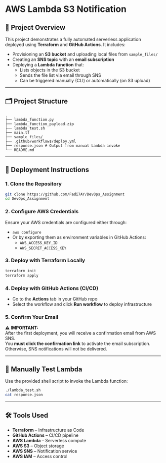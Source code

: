 # AWS Lambda S3 Notification 

## 📌 Project Overview

This project demonstrates a fully automated serverless application deployed using **Terraform** and **GitHub Actions**. It includes:

- Provisioning an **S3 bucket** and uploading local files from `sample_files/`
- Creating an **SNS topic** with an **email subscription**
- Deploying a **Lambda function** that:
  - Lists objects in the S3 bucket
  - Sends the file list via email through SNS
  - Can be triggered manually (CLI) or automatically (on S3 upload)

---

## 🗂️ Project Structure

```
.
├── lambda_function.py               
├── lambda_function_payload.zip     
├── lambda_test.sh                  
├── main.tf                         
├── sample_files/                   
├── .github/workflows/deploy.yml   
├── response.json # Output from manual Lambda invoke
└── README.md                       
```

---

## 🚀 Deployment Instructions

### 1. Clone the Repository

```bash
git clone https://github.com/Fadi7AY/DevOps_Assignment
cd DevOps_Assignment
```

### 2. Configure AWS Credentials

Ensure your AWS credentials are configured either through:

- `aws configure`  
- Or by exporting them as environment variables in GitHub Actions:
  - `AWS_ACCESS_KEY_ID`
  - `AWS_SECRET_ACCESS_KEY`

### 3. Deploy with Terraform Locally

```bash
terraform init
terraform apply
```

### 4. Deploy with GitHub Actions (CI/CD)

- Go to the **Actions** tab in your GitHub repo
- Select the workflow and click **Run workflow** to deploy infrastructure

### 5. Confirm Your Email

⚠️ **IMPORTANT:**  
After the first deployment, you will receive a confirmation email from AWS SNS.  
You **must click the confirmation link** to activate the email subscription.  
Otherwise, SNS notifications will not be delivered.

---

## 🧪 Manually Test Lambda

Use the provided shell script to invoke the Lambda function:

```bash
./lambda_test.sh
cat response.json
```

---

## 🛠 Tools Used

- **Terraform** – Infrastructure as Code
- **GitHub Actions** – CI/CD pipeline
- **AWS Lambda** – Serverless compute
- **AWS S3** – Object storage
- **AWS SNS** – Notification service
- **AWS IAM** – Access control




